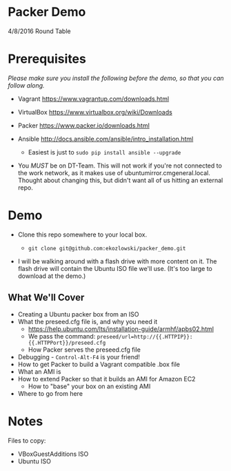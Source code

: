 Packer Demo
===

4/8/2016 Round Table

Prerequisites
===

*Please make sure you install the following before the demo, so that you can follow along.*

- Vagrant https://www.vagrantup.com/downloads.html
- VirtualBox https://www.virtualbox.org/wiki/Downloads
- Packer https://www.packer.io/downloads.html
- Ansible http://docs.ansible.com/ansible/intro_installation.html
  - Easiest is just to `sudo pip install ansible --upgrade`

- You *MUST* be on DT-Team.  This will not work if you're not connected to the work network, as it makes use of ubuntumirror.cmgeneral.local.  Thought about changing this, but didn't want all of us hitting an external repo.

Demo
===

- Clone this repo somewhere to your local box.
  - `git clone git@github.com:ekozlowski/packer_demo.git`

- I will be walking around with a flash drive with more content on it.  The flash drive will contain the Ubuntu ISO file we'll use.  (It's too large to download at the demo.)

What We'll Cover
---

- Creating a Ubuntu packer box from an ISO
- What the preseed.cfg file is, and why you need it
  - https://help.ubuntu.com/lts/installation-guide/armhf/apbs02.html
  - We pass the command: `preseed/url=http://{{.HTTPIP}}:{{.HTTPPort}}/preseed.cfg`
  - How Packer serves the preseed.cfg file
- Debugging - `Control-Alt-F4` is your friend!
- How to get Packer to build a Vagrant compatible .box file
- What an AMI is
- How to extend Packer so that it builds an AMI for Amazon EC2
  - How to "base" your box on an existing AMI
- Where to go from here

Notes
===

Files to copy:

- VBoxGuestAdditions ISO
- Ubuntu ISO

